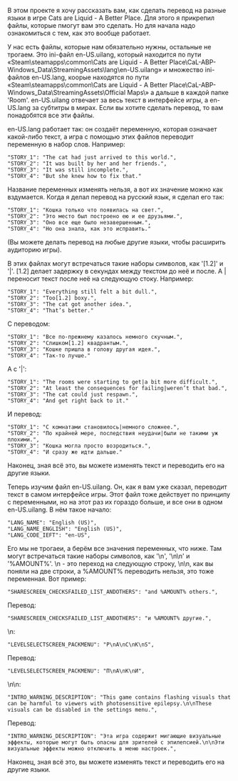 В этом проекте я хочу рассказать вам, как сделать перевод на разные языки в игре Cats are Liquid - A Better Place. Для этого я прикрепил файлы, которые пмогут вам это сделать. Но для начала надо ознакомиться с тем, как это вообще работает.

У нас есть файлы, которые нам обязательно нужны, остальные не трогаем. Это ini-файл en-US.uilang, который находится по пути «Steam\steamapps\common\Cats are Liquid - A Better Place\CaL-ABP-Windows_Data\StreamingAssets\lang\en-US.uilang» и множество ini-файлов en-US.lang, коорые находятся по пути «Steam\steamapps\common\Cats are Liquid - A Better Place\CaL-ABP-Windows_Data\StreamingAssets\Official Maps\» а дальше в каждой папке 'Room'. en-US.uilang отвечает за весь текст в интерфейсе игры, а en-US.lang за субтитры в мирах. Если вы хотите сделать перевод, то вам понадобятся все эти файлы.

en-US.lang работает так: он создаёт переменную, которая означает какой-либо текст, а игра с помощью этих файлов переводит переменную в набор слов. Например:

	"STORY_1": "The cat had just arrived to this world.",
	"STORY_2": "It was built by her and her friends.",
	"STORY_3": "It was still incomplete.",
	"STORY_4": "But she knew how to fix that."

Название переменных изменять нельзя, а вот их значение можно как вздумается. Когда я делал перевод на русский язык, я сделал его так:

	"STORY_1": "Кошка только что появилась на свет.",
	"STORY_2": "Это место был построено ею и ее друзьями.",
	"STORY_3": "Оно все еще было незавершенным.",
	"STORY_4": "Но она знала, как это исправить."

(Вы можете делать перевод на любые другие языки, чтобы расширить аудиторию игры).

В этих файлах могут встречаться такие наборы символов, как '[1.2]' и '|'. [1.2] делает задержку в секундах между текстом до неё и после. А | переносит текст после неё на следующую стоку. Например:

	"STORY_1": "Everything still felt a bit dull.",
	"STORY_2": "Too[1.2] boxy.",
	"STORY_3": "The cat got another idea.",
	"STORY_4": "That’s better."

С переводом:

	"STORY_1": "Все по-прежнему казалось немного скучным.",
	"STORY_2": "Слишком[1.2] квадрантым.",
	"STORY_3": "Кошке пришла в голову другая идея.",
	"STORY_4": "Так-то лучше."

А с '|':

	"STORY_1": "The rooms were starting to get|a bit more difficult.",
	"STORY_2": "At least the consequences for failing|weren’t that bad.",
	"STORY_3": "The cat could just respawn.",
	"STORY_4": "And get right back to it."

И перевод:

	"STORY_1": "С комнатами становилось|немного сложнее.",
	"STORY_2": "По крайней мере, последствия неудачи|были не такими уж плохими.",
	"STORY_3": "Кошка могла просто возродиться.",
	"STORY_4": "И сразу же идти дальше."

Наконец, зная всё это, вы можете изменять текст и переводить его на другие языки.

Теперь изучим файл en-US.uilang. Он, как я вам уже сказал, переводит текст в самом интерфейсе игры. Этот файл тоже действует по принципу с переменными, но на этот раз их гораздо больше, и все они в одном en-US.uilang. В нём такое начало:

    "LANG_NAME": "English (US)",
    "LANG_NAME_ENGLISH": "English (US)",
    "LANG_CODE_IEFT": "en-US",

Его мы не трогаеи, а берём все значения переменных, что ниже. Там могут встречаться такие наборы символов, как '\n', '\n\n' и '%AMOUNT%'. \n - это переход на следующую строку, \n\n, как вы поняли на две строки, а %AMOUNT% переводить нельзя, это тоже переменная. Вот пример:

    "SHARESCREEN_CHECKSFAILED_LIST_ANDOTHERS": "and %AMOUNT% others.",

Перевод:

    "SHARESCREEN_CHECKSFAILED_LIST_ANDOTHERS": "и %AMOUNT% другие.",

\n:

    "LEVELSELECTSCREEN_PACKMENU": "P\nA\nC\nK\nS",

Перевод:

    "LEVELSELECTSCREEN_PACKMENU": "П\nА\nК\nИ",

\n\n:

    "INTRO_WARNING_DESCRIPTION": "This game contains flashing visuals that can be harmful to viewers with photosensitive epilepsy.\n\nThese visuals can be disabled in the settings menu.",

Перевод:

    "INTRO_WARNING_DESCRIPTION": "Эта игра содержит мигающие визуальные эффекты, которые могут быть опасны для зрителей с эпилепсией.\n\nЭти визуальные эффекты можно отключить в меню настроек.",

Наконец, зная всё это, вы можете изменять текст и переводить его на другие языки.

